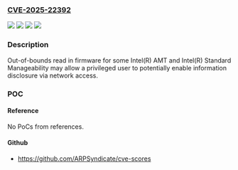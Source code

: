 ### [CVE-2025-22392](https://cve.mitre.org/cgi-bin/cvename.cgi?name=CVE-2025-22392)
![](https://img.shields.io/static/v1?label=Product&message=Intel(R)%20AMT%20and%20Intel(R)%20Standard%20Manageability&color=blue)
![](https://img.shields.io/static/v1?label=Version&message=See%20references%20&color=brightgreen)
![](https://img.shields.io/static/v1?label=Vulnerability&message=Information%20Disclosure&color=brightgreen)
![](https://img.shields.io/static/v1?label=Vulnerability&message=Out-of-bounds%20Read&color=brightgreen)

### Description

Out-of-bounds read in firmware for some Intel(R) AMT and Intel(R) Standard Manageability may allow a privileged user to potentially enable information disclosure via network access.

### POC

#### Reference
No PoCs from references.

#### Github
- https://github.com/ARPSyndicate/cve-scores

